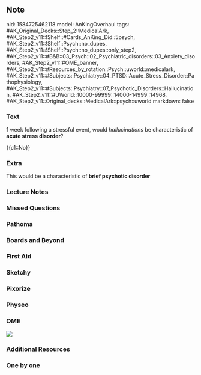 ## Note
nid: 1584725462118
model: AnKingOverhaul
tags: #AK_Original_Decks::Step_2::MedicalArk, #AK_Step2_v11::!Shelf::#Cards_AnKing_Did::5psych, #AK_Step2_v11::!Shelf::Psych::no_dupes, #AK_Step2_v11::!Shelf::Psych::no_dupes::only_step2, #AK_Step2_v11::#B&B::03_Psych::02_Psychiatric_disorders::03_Anxiety_disorders, #AK_Step2_v11::#OME_banner, #AK_Step2_v11::#Resources_by_rotation::Psych::uworld::medicalark, #AK_Step2_v11::#Subjects::Psychiatry::04_PTSD::Acute_Stress_Disorder::Pathophysiology, #AK_Step2_v11::#Subjects::Psychiatry::07_Psychotic_Disorders::Hallucination, #AK_Step2_v11::#UWorld::10000-99999::14000-14999::14968, #AK_Step2_v11::Original_decks::MedicalArk::psych::uworld
markdown: false

### Text
1 week following a stressful event, would <i>hallucinations</i> be
characteristic of <b>acute stress disorder</b>?
<div>
  {{c1::No}}
</div>

### Extra
This would be a characteristic of <b>brief psychotic disorder</b>

### Lecture Notes


### Missed Questions


### Pathoma


### Boards and Beyond


### First Aid


### Sketchy


### Pixorize


### Physeo


### OME
<div class="ome-widget">
  <a href="https://onlinemeded.org?ref=anki"><img src=
  "_OME_AnkiFlashcards_General_7.png"></a>
</div>

### Additional Resources


### One by one

